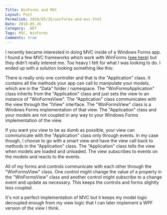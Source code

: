 ```yaml
---
Title: WinForms and MVC
Layout: Post
Permalink: 2010/05/26/winforms-and-mvc.html
Date: 2010-05-26
Category: .NET
Tags: MVC, WinForms 
Comments: true
---
```


I recently became interested in doing MVC inside of a Windows Forms app. I found a few MVC frameworks which work with WinForms ([see here](http://stackoverflow.com/questions/2406/looking-for-a-mvc-sample-for-winforms)) but they didn't really interest me. Too heavy I felt for what I was looking to do. I ended up with a solution looking something like this:

There is really only one controller and that is the "Application" class. It contains all the methods your app can call to manipulate your models, which are in the "Data" folder / namespace. The "WinFormsApplication" class inherits from the "Application" class and just sets the view to an instance of "WinFormsView". The "Application" class communicates with the view through the "IView" interface. The "WinFormsView" class is a Windows Forms implementation of that view. The "Application" class and your models are not coupled in any way to your Windows Forms implementation of the view.

If you want you view to be as dumb as possible, your view can communicate with the "Application" class only through events. In my case though, I choose to go with a smart view and have the view call back to methods in the "Application" class. The "Application" class tells the view when models are loaded and unloaded. The view subscribes to events on the models and reacts to the events.

All of my forms and controls communicate with each other through the "WinFormsView" class. One control might change the value of a property in the "WinFormsView" class and another control might subscribe to a change event and update as necessary. This keeps the controls and forms slightly less coupled.

It's not a perfect implementation of MVC but it keeps my model logic decoupled enough from my view logic that I can later implement a WPF version of the view I think.
